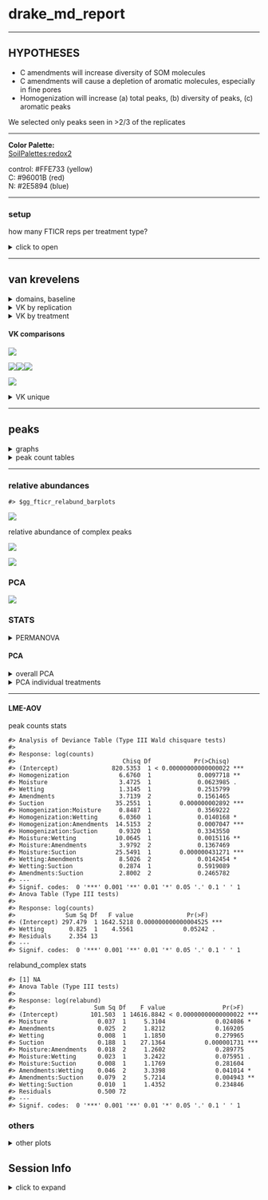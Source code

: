 drake\_md\_report
================

-----

## HYPOTHESES

  - C amendments will increase diversity of SOM molecules
  - C amendments will cause a depletion of aromatic molecules,
    especially in fine pores
  - Homogenization will increase (a) total peaks, (b) diversity of
    peaks, (c) aromatic peaks

We selected only peaks seen in \>2/3 of the replicates

-----

**Color Palette:**  
[SoilPalettes:redox2](https://github.com/kaizadp/soilpalettes)

control: \#FFE733 (yellow)  
C: \#96001B (red)  
N: \#2E5894 (blue)

-----

### setup

how many FTICR reps per treatment type?

<details>

<summary>click to open</summary>

| SampleAssignment                        | reps |
| :-------------------------------------- | ---: |
| 50-drought-groundw-control-Intact       |    2 |
| 50-drought-precip-C-Intact              |    2 |
| 1.5-drought-groundw-C-Homogenized       |    3 |
| 1.5-drought-groundw-C-Intact            |    3 |
| 1.5-drought-groundw-control-Homogenized |    3 |
| 1.5-drought-groundw-N-Intact            |    3 |
| 1.5-drought-precip-C-Homogenized        |    3 |
| 1.5-drought-precip-N-Homogenized        |    3 |
| 1.5-fm-precip-C-Intact                  |    3 |
| 1.5-fm-precip-N-Homogenized             |    3 |
| 50-drought-groundw-control-Homogenized  |    3 |
| 50-drought-groundw-N-Intact             |    3 |
| 50-drought-precip-control-Homogenized   |    3 |
| 50-fm-groundw-control-Intact            |    3 |
| 50-fm-groundw-N-Homogenized             |    3 |
| 50-fm-precip-control-Homogenized        |    3 |
| 50-fm-precip-N-Homogenized              |    3 |
| 1.5-drought-groundw-control-Intact      |    4 |
| 1.5-drought-groundw-N-Homogenized       |    4 |
| 1.5-drought-precip-C-Intact             |    4 |
| 1.5-drought-precip-control-Homogenized  |    4 |
| 1.5-drought-precip-control-Intact       |    4 |
| 1.5-drought-precip-N-Intact             |    4 |
| 1.5-fm-groundw-C-Homogenized            |    4 |
| 1.5-fm-groundw-C-Intact                 |    4 |
| 1.5-fm-groundw-control-Homogenized      |    4 |
| 1.5-fm-groundw-control-Intact           |    4 |
| 1.5-fm-groundw-N-Homogenized            |    4 |
| 1.5-fm-groundw-N-Intact                 |    4 |
| 1.5-fm-precip-C-Homogenized             |    4 |
| 1.5-fm-precip-control-Homogenized       |    4 |
| 1.5-fm-precip-control-Intact            |    4 |
| 1.5-fm-precip-N-Intact                  |    4 |
| 50-drought-groundw-C-Homogenized        |    4 |
| 50-drought-groundw-C-Intact             |    4 |
| 50-drought-groundw-N-Homogenized        |    4 |
| 50-drought-precip-C-Homogenized         |    4 |
| 50-drought-precip-control-Intact        |    4 |
| 50-drought-precip-N-Homogenized         |    4 |
| 50-drought-precip-N-Intact              |    4 |
| 50-fm-groundw-C-Homogenized             |    4 |
| 50-fm-groundw-C-Intact                  |    4 |
| 50-fm-groundw-control-Homogenized       |    4 |
| 50-fm-groundw-N-Intact                  |    4 |
| 50-fm-precip-C-Homogenized              |    4 |
| 50-fm-precip-C-Intact                   |    4 |
| 50-fm-precip-control-Intact             |    4 |
| 50-fm-precip-N-Intact                   |    4 |

**so we select formulae seen in at least 2 reps per treatment type**

</details>

-----

## van krevelens

<details>

<summary>domains, baseline</summary>

#### fticr domains

![](markdown-figs/fticr2/domains-1.png)<!-- -->

![](markdown-figs/fticr2/vk_baseline-1.png)<!-- -->

</details>

<details>

<summary>VK by replication</summary>

#### VK by replication

    #> $gg_fticr_reps_1_5_intact

![](markdown-figs/fticr2/vk_reps-1.png)<!-- -->

    #> 
    #> $gg_fticr_reps_50_intact

![](markdown-figs/fticr2/vk_reps-2.png)<!-- -->

    #> 
    #> $gg_fticr_reps_1_5_homo

![](markdown-figs/fticr2/vk_reps-3.png)<!-- -->

    #> 
    #> $gg_fticr_reps_50_homo

![](markdown-figs/fticr2/vk_reps-4.png)<!-- -->

</details>

<details>

<summary>VK by treatment</summary>

#### VK diagrams by treatment

    #> $gg_fticr_pores_intact

![](markdown-figs/fticr2/vk_pores-1.png)<!-- -->

    #> 
    #> $gg_fticr_pores_homo

![](markdown-figs/fticr2/vk_pores-2.png)<!-- -->

    #> $gg_fticr_pores_control

![](markdown-figs/fticr2/vk_pores2-1.png)<!-- -->

    #> 
    #> $gg_fticr_pores_c

![](markdown-figs/fticr2/vk_pores2-2.png)<!-- -->

    #> 
    #> $gg_fticr_pores_n

![](markdown-figs/fticr2/vk_pores2-3.png)<!-- -->

</details>

#### VK comparisons

![](markdown-figs/fticr2/vk_comparisons1-1.png)<!-- -->

![](markdown-figs/fticr2/vk_comparisons2-1.png)<!-- -->![](markdown-figs/fticr2/vk_comparisons2-2.png)<!-- -->![](markdown-figs/fticr2/vk_comparisons2-3.png)<!-- -->

![](markdown-figs/fticr2/vk_comparisons3-1.png)<!-- -->

<details>

<summary>VK unique</summary>

#### VK unique

unique to each amendment, in each incubation type

Yellow peaks are peaks seen in control soils (all peaks)  
Blue and red are unique peaks in their respective treatments

    #> $gg_fticr_unique_int

![](markdown-figs/fticr2/vk_unique-1.png)<!-- -->

    #> 
    #> $gg_fticr_unique_homo

![](markdown-figs/fticr2/vk_unique-2.png)<!-- -->

#### VK - peaks introduced after homogenization

![](markdown-figs/fticr2/vk_homo_new-1.png)<!-- -->

</details>

-----

## peaks

<details>

<summary>graphs</summary>

![](markdown-figs/fticr2/fticr_peaks_bar-1.png)<!-- -->

total peaks

![](markdown-figs/fticr2/fticr_totalpeaks_scatter-1.png)<!-- -->

![](markdown-figs/fticr2/fticr_totalpeaks_scatter_homo-1.png)<!-- -->

complex:simple compounds

    #> $gg_aliph_aromatic

![](markdown-figs/fticr2/fticr_peaks_aliph_arom-1.png)<!-- -->

    #> 
    #> $gg_aliph_aromatic_intact_suction

![](markdown-figs/fticr2/fticr_peaks_aliph_arom-2.png)<!-- -->

</details>

<details>

<summary>peak count tables</summary>

tables – total peaks

tables – complex peaks

</details>

-----

### relative abundances

    #> $gg_fticr_relabund_barplots

![](markdown-figs/fticr2/fticr_relabund-1.png)<!-- -->

relative abundance of complex peaks

![](markdown-figs/fticr2/fticr_relabund_complex-1.png)<!-- -->

![](markdown-figs/fticr2/fticr_relabund_complex_homo-1.png)<!-- -->

### PCA

![](markdown-figs/fticr2/gg_pca-1.png)<!-- -->

### STATS

<details>

<summary>PERMANOVA</summary>

#### PERMANOVA

**overall**

    #> # A tibble: 17 x 7
    #>    term                        df SumsOfSqs MeanSqs F.Model      R2 p.value
    #>    <chr>                    <dbl>     <dbl>   <dbl>   <dbl>   <dbl>   <dbl>
    #>  1 Amendments                   2    0.222   0.111    5.78  0.0393    0.002
    #>  2 Moisture                     1    0.468   0.468   24.4   0.0829    0.001
    #>  3 Wetting                      1    0.0147  0.0147   0.766 0.00261   0.475
    #>  4 Suction                      1    0.705   0.705   36.7   0.125     0.001
    #>  5 Homogenization               1    0.519   0.519   27.0   0.0918    0.001
    #>  6 Amendments:Moisture          2    0.0420  0.0210   1.09  0.00745   0.344
    #>  7 Amendments:Wetting           2    0.142   0.0712   3.71  0.0252    0.013
    #>  8 Amendments:Suction           2    0.0881  0.0441   2.29  0.0156    0.055
    #>  9 Amendments:Homogenizati…     2    0.234   0.117    6.08  0.0414    0.001
    #> 10 Moisture:Wetting             1    0.0607  0.0607   3.16  0.0107    0.053
    #> 11 Moisture:Suction             1    0.0731  0.0731   3.80  0.0129    0.021
    #> 12 Moisture:Homogenization      1    0.0137  0.0137   0.715 0.00243   0.497
    #> 13 Wetting:Suction              1    0.0742  0.0742   3.86  0.0131    0.028
    #> 14 Wetting:Homogenization       1    0.0507  0.0507   2.64  0.00898   0.07 
    #> 15 Suction:Homogenization       1    0.0175  0.0175   0.912 0.00310   0.416
    #> 16 Residuals                  152    2.92    0.0192  NA     0.517    NA    
    #> 17 Total                      172    5.65   NA       NA     1        NA

**permanova for intact**

    #> # A tibble: 12 x 7
    #>    term                   df SumsOfSqs MeanSqs F.Model      R2 p.value
    #>    <chr>               <dbl>     <dbl>   <dbl>   <dbl>   <dbl>   <dbl>
    #>  1 Suction                 1    0.377   0.377    26.0  0.180     0.001
    #>  2 Amendments              2    0.103   0.0514    3.54 0.0492    0.012
    #>  3 Moisture                1    0.147   0.147    10.2  0.0706    0.001
    #>  4 Wetting                 1    0.0708  0.0708    4.88 0.0339    0.016
    #>  5 Suction:Amendments      2    0.143   0.0714    4.92 0.0683    0.003
    #>  6 Suction:Moisture        1    0.0282  0.0282    1.94 0.0135    0.155
    #>  7 Suction:Wetting         1    0.0157  0.0157    1.08 0.00753   0.344
    #>  8 Amendments:Moisture     2    0.0648  0.0324    2.23 0.0310    0.069
    #>  9 Amendments:Wetting      2    0.0463  0.0232    1.60 0.0222    0.179
    #> 10 Moisture:Wetting        1    0.0496  0.0496    3.42 0.0237    0.04 
    #> 11 Residuals              72    1.04    0.0145   NA    0.500    NA    
    #> 12 Total                  86    2.09   NA        NA    1        NA
    #> # A tibble: 8 x 7
    #>   term                   df SumsOfSqs  MeanSqs F.Model     R2 p.value
    #>   <chr>               <dbl>     <dbl>    <dbl>   <dbl>  <dbl>   <dbl>
    #> 1 Amendments              2   0.0163   0.00816   0.746 0.0235   0.607
    #> 2 Moisture                1   0.113    0.113    10.3   0.162    0.001
    #> 3 Wetting                 1   0.0377   0.0377    3.45  0.0542   0.024
    #> 4 Amendments:Moisture     2   0.0538   0.0269    2.46  0.0773   0.049
    #> 5 Amendments:Wetting      2   0.0831   0.0415    3.79  0.119    0.009
    #> 6 Moisture:Wetting        1   0.00923  0.00923   0.844 0.0133   0.467
    #> 7 Residuals              35   0.383    0.0109   NA     0.550   NA    
    #> 8 Total                  44   0.696   NA        NA     1       NA
    #> # A tibble: 8 x 7
    #>   term                   df SumsOfSqs MeanSqs F.Model     R2 p.value
    #>   <chr>               <dbl>     <dbl>   <dbl>   <dbl>  <dbl>   <dbl>
    #> 1 Amendments              2    0.236   0.118     7.64 0.233    0.001
    #> 2 Moisture                1    0.0660  0.0660    4.26 0.0649   0.016
    #> 3 Wetting                 1    0.0385  0.0385    2.49 0.0379   0.097
    #> 4 Amendments:Moisture     2    0.0522  0.0261    1.69 0.0513   0.169
    #> 5 Amendments:Wetting      2    0.0349  0.0174    1.13 0.0343   0.325
    #> 6 Moisture:Wetting        1    0.0935  0.0935    6.04 0.0919   0.005
    #> 7 Residuals              32    0.495   0.0155   NA    0.487   NA    
    #> 8 Total                  41    1.02   NA        NA    1       NA

**PERMANOVA for treatments**

1.5 kPa intact cores

    #> # A tibble: 8 x 7
    #>   term                   df SumsOfSqs  MeanSqs F.Model     R2 p.value
    #>   <chr>               <dbl>     <dbl>    <dbl>   <dbl>  <dbl>   <dbl>
    #> 1 Amendments              2   0.0163   0.00816   0.746 0.0235   0.607
    #> 2 Moisture                1   0.113    0.113    10.3   0.162    0.001
    #> 3 Wetting                 1   0.0377   0.0377    3.45  0.0542   0.024
    #> 4 Amendments:Moisture     2   0.0538   0.0269    2.46  0.0773   0.049
    #> 5 Amendments:Wetting      2   0.0831   0.0415    3.79  0.119    0.009
    #> 6 Moisture:Wetting        1   0.00923  0.00923   0.844 0.0133   0.467
    #> 7 Residuals              35   0.383    0.0109   NA     0.550   NA    
    #> 8 Total                  44   0.696   NA        NA     1       NA

50 kPa intact cores

    #> # A tibble: 8 x 7
    #>   term                   df SumsOfSqs MeanSqs F.Model     R2 p.value
    #>   <chr>               <dbl>     <dbl>   <dbl>   <dbl>  <dbl>   <dbl>
    #> 1 Amendments              2    0.236   0.118     7.64 0.233    0.001
    #> 2 Moisture                1    0.0660  0.0660    4.26 0.0649   0.016
    #> 3 Wetting                 1    0.0385  0.0385    2.49 0.0379   0.097
    #> 4 Amendments:Moisture     2    0.0522  0.0261    1.69 0.0513   0.169
    #> 5 Amendments:Wetting      2    0.0349  0.0174    1.13 0.0343   0.325
    #> 6 Moisture:Wetting        1    0.0935  0.0935    6.04 0.0919   0.005
    #> 7 Residuals              32    0.495   0.0155   NA    0.487   NA    
    #> 8 Total                  41    1.02   NA        NA    1       NA

</details>

#### PCA

<details>

<summary>overall PCA</summary>

    #> $gg_fticr_pca_intact

![](markdown-figs/fticr2/fticr_pca_overall-1.png)<!-- -->

    #> $gg_fticr_pca_homo

![](markdown-figs/fticr2/fticr_pca_overall-2.png)<!-- -->

</details>

<details>

<summary>PCA individual treatments</summary>

**individual cores**

![](markdown-figs/fticr2/fticr_pca_indiv-1.png)<!-- -->![](markdown-figs/fticr2/fticr_pca_indiv-2.png)<!-- -->

</details>

-----

#### LME-AOV

peak counts stats

    #> Analysis of Deviance Table (Type III Wald chisquare tests)
    #> 
    #> Response: log(counts)
    #>                              Chisq Df            Pr(>Chisq)    
    #> (Intercept)               820.5353  1 < 0.00000000000000022 ***
    #> Homogenization              6.6760  1             0.0097718 ** 
    #> Moisture                    3.4725  1             0.0623985 .  
    #> Wetting                     1.3145  1             0.2515799    
    #> Amendments                  3.7139  2             0.1561465    
    #> Suction                    35.2551  1        0.000000002892 ***
    #> Homogenization:Moisture     0.8487  1             0.3569222    
    #> Homogenization:Wetting      6.0360  1             0.0140168 *  
    #> Homogenization:Amendments  14.5153  2             0.0007047 ***
    #> Homogenization:Suction      0.9320  1             0.3343550    
    #> Moisture:Wetting           10.0645  1             0.0015116 ** 
    #> Moisture:Amendments         3.9792  2             0.1367469    
    #> Moisture:Suction           25.5491  1        0.000000431271 ***
    #> Wetting:Amendments          8.5026  2             0.0142454 *  
    #> Wetting:Suction             0.2874  1             0.5919089    
    #> Amendments:Suction          2.8002  2             0.2465782    
    #> ---
    #> Signif. codes:  0 '***' 0.001 '**' 0.01 '*' 0.05 '.' 0.1 ' ' 1
    #> Anova Table (Type III tests)
    #> 
    #> Response: log(counts)
    #>              Sum Sq Df   F value               Pr(>F)    
    #> (Intercept) 297.479  1 1642.5218 0.000000000000004525 ***
    #> Wetting       0.825  1    4.5561              0.05242 .  
    #> Residuals     2.354 13                                   
    #> ---
    #> Signif. codes:  0 '***' 0.001 '**' 0.01 '*' 0.05 '.' 0.1 ' ' 1

relabund\_complex stats

    #> [1] NA
    #> Anova Table (Type III tests)
    #> 
    #> Response: log(relabund)
    #>                      Sum Sq Df    F value                Pr(>F)    
    #> (Intercept)         101.503  1 14616.8842 < 0.00000000000000022 ***
    #> Moisture              0.037  1     5.3104              0.024086 *  
    #> Amendments            0.025  2     1.8212              0.169205    
    #> Wetting               0.008  1     1.1850              0.279965    
    #> Suction               0.188  1    27.1364           0.000001731 ***
    #> Moisture:Amendments   0.018  2     1.2602              0.289775    
    #> Moisture:Wetting      0.023  1     3.2422              0.075951 .  
    #> Moisture:Suction      0.008  1     1.1769              0.281604    
    #> Amendments:Wetting    0.046  2     3.3398              0.041014 *  
    #> Amendments:Suction    0.079  2     5.7214              0.004943 ** 
    #> Wetting:Suction       0.010  1     1.4352              0.234846    
    #> Residuals             0.500 72                                     
    #> ---
    #> Signif. codes:  0 '***' 0.001 '**' 0.01 '*' 0.05 '.' 0.1 ' ' 1

### others

<details>

<summary>other plots</summary>

#### NOSC

![](markdown-figs/fticr2/NOSC-1.png)<!-- -->

#### elements

    #> $gg_elements_n

![](markdown-figs/fticr2/elements-1.png)<!-- -->

    #> 
    #> $gg_elements_o

![](markdown-figs/fticr2/elements-2.png)<!-- -->

</details>

## Session Info

<details>

<summary>click to expand</summary>

Date run: 2020-12-07

    #> R version 4.0.2 (2020-06-22)
    #> Platform: x86_64-apple-darwin17.0 (64-bit)
    #> Running under: macOS Catalina 10.15.7
    #> 
    #> Matrix products: default
    #> BLAS:   /System/Library/Frameworks/Accelerate.framework/Versions/A/Frameworks/vecLib.framework/Versions/A/libBLAS.dylib
    #> LAPACK: /Library/Frameworks/R.framework/Versions/4.0/Resources/lib/libRlapack.dylib
    #> 
    #> locale:
    #> [1] en_US.UTF-8/en_US.UTF-8/en_US.UTF-8/C/en_US.UTF-8/en_US.UTF-8
    #> 
    #> attached base packages:
    #> [1] stats     graphics  grDevices utils     datasets  methods   base     
    #> 
    #> other attached packages:
    #>  [1] ggpubr_0.4.0     patchwork_1.0.1  lme4_1.1-23      Matrix_1.2-18   
    #>  [5] car_3.0-9        carData_3.0-4    visNetwork_2.0.9 vegan_2.5-6     
    #>  [9] lattice_0.20-41  permute_0.9-5    rmarkdown_2.3    drake_7.12.4    
    #> [13] ggbiplot_0.55    PNWColors_0.1.0  forcats_0.5.0    stringr_1.4.0   
    #> [17] dplyr_1.0.1      purrr_0.3.4      readr_1.3.1      tidyr_1.1.1     
    #> [21] tibble_3.0.3     ggplot2_3.3.2    tidyverse_1.3.0  here_0.1        
    #> 
    #> loaded via a namespace (and not attached):
    #>   [1] minqa_1.2.4        colorspace_1.4-1   ggsignif_0.6.0    
    #>   [4] class_7.3-17       ellipsis_0.3.1     rio_0.5.16        
    #>   [7] rprojroot_1.3-2    fs_1.5.0           gld_2.6.2         
    #>  [10] rstudioapi_0.11    farver_2.0.3       soilpalettes_0.1.0
    #>  [13] mvtnorm_1.1-1      fansi_0.4.1        lubridate_1.7.9   
    #>  [16] xml2_1.3.2         splines_4.0.2      rootSolve_1.8.2.1 
    #>  [19] knitr_1.29         jsonlite_1.7.0     nloptr_1.2.2.2    
    #>  [22] packrat_0.5.0      broom_0.7.0        cluster_2.1.0     
    #>  [25] dbplyr_1.4.4       shiny_1.5.0        compiler_4.0.2    
    #>  [28] httr_1.4.2         backports_1.1.8    assertthat_0.2.1  
    #>  [31] fastmap_1.0.1      cli_2.0.2          later_1.1.0.1     
    #>  [34] htmltools_0.5.0    prettyunits_1.1.1  tools_4.0.2       
    #>  [37] igraph_1.2.5       lmom_2.8           gtable_0.3.0      
    #>  [40] agricolae_1.3-3    glue_1.4.1         reshape2_1.4.4    
    #>  [43] Rcpp_1.0.5         cellranger_1.1.0   vctrs_0.3.2       
    #>  [46] nlme_3.1-148       xfun_0.16          openxlsx_4.1.5    
    #>  [49] rvest_0.3.6        mime_0.9           miniUI_0.1.1.1    
    #>  [52] lifecycle_0.2.0    rstatix_0.6.0      statmod_1.4.34    
    #>  [55] MASS_7.3-51.6      scales_1.1.1       hms_0.5.3         
    #>  [58] promises_1.1.1     parallel_4.0.2     expm_0.999-5      
    #>  [61] Exact_2.1          yaml_2.2.1         curl_4.3          
    #>  [64] gridExtra_2.3      labelled_2.5.0     stringi_1.4.6     
    #>  [67] AlgDesign_1.2.0    highr_0.8          klaR_0.6-15       
    #>  [70] e1071_1.7-3        filelock_1.0.2     boot_1.3-25       
    #>  [73] zip_2.1.0          storr_1.2.1        rlang_0.4.7       
    #>  [76] pkgconfig_2.0.3    evaluate_0.14      labeling_0.3      
    #>  [79] htmlwidgets_1.5.1  cowplot_1.0.0      tidyselect_1.1.0  
    #>  [82] plyr_1.8.6         magrittr_1.5       R6_2.4.1          
    #>  [85] DescTools_0.99.38  generics_0.0.2     base64url_1.4     
    #>  [88] combinat_0.0-8     txtq_0.2.3         DBI_1.1.0         
    #>  [91] pillar_1.4.6       haven_2.3.1        foreign_0.8-80    
    #>  [94] withr_2.2.0        mgcv_1.8-31        abind_1.4-5       
    #>  [97] modelr_0.1.8       crayon_1.3.4       questionr_0.7.1   
    #> [100] utf8_1.1.4         progress_1.2.2     grid_4.0.2        
    #> [103] readxl_1.3.1       data.table_1.13.0  blob_1.2.1        
    #> [106] reprex_0.3.0       digest_0.6.25      xtable_1.8-4      
    #> [109] httpuv_1.5.4       munsell_0.5.0

</details>
